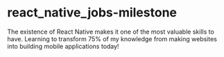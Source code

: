 # react_native_jobs-milestone
The existence of React Native makes it one of the most valuable skills to have. Learning to transform 75% of my knowledge from making websites into building mobile applications today!
